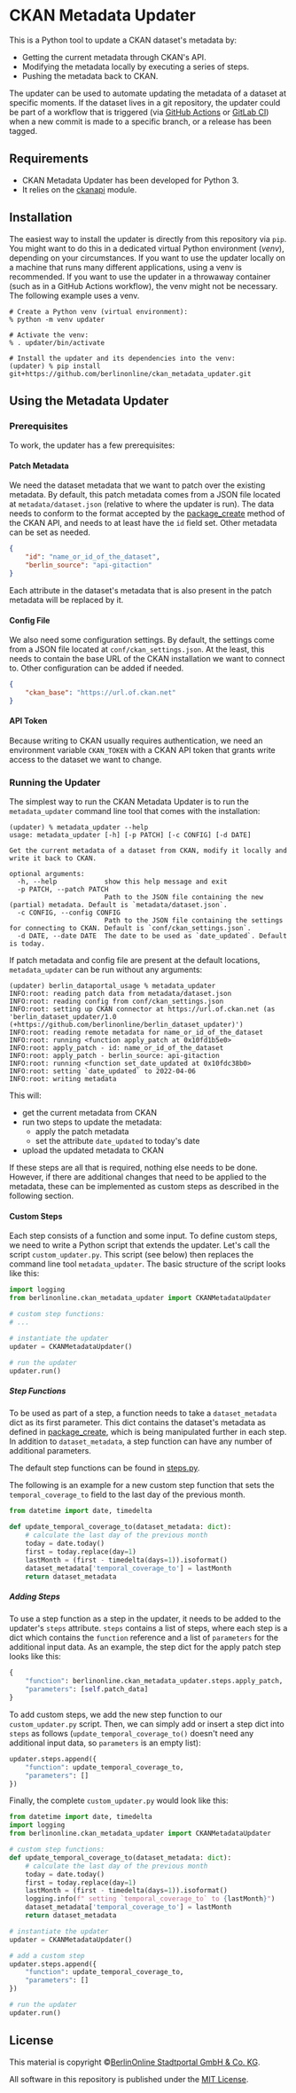# CKAN Metadata Updater

This is a Python tool to update a CKAN dataset's metadata by:

- Getting the current metadata through CKAN's API.
- Modifying the metadata locally by executing a series of steps.
- Pushing the metadata back to CKAN.

The updater can be used to automate updating the metadata of a dataset at specific moments.
If the dataset lives in a git repository, the updater could be part of a workflow that is triggered (via [GitHub Actions](https://github.com/features/actions) or [GitLab CI](https://docs.gitlab.com/ee/ci/)) when a new commit is made to a specific branch, or a release has been tagged.

## Requirements

- CKAN Metadata Updater has been developed for Python 3.
- It relies on the [ckanapi](https://github.com/ckan/ckanapi) module.

## Installation

The easiest way to install the updater is directly from this repository via `pip`.
You might want to do this in a dedicated virtual Python environment (_venv_), depending on your circumstances.
If you want to use the updater locally on a machine that runs many different applications, using a venv is recommended.
If you want to use the updater in a throwaway container (such as in a GitHub Actions workflow), the venv might not be necessary.
The following example uses a venv.

```shell
# Create a Python venv (virtual environment):
% python -m venv updater

# Activate the venv:
% . updater/bin/activate

# Install the updater and its dependencies into the venv:
(updater) % pip install git+https://github.com/berlinonline/ckan_metadata_updater.git
```

## Using the Metadata Updater

### Prerequisites

To work, the updater has a few prerequisites:

#### Patch Metadata

We need the dataset metadata that we want to patch over the existing metadata.
By default, this patch metadata comes from a JSON file located at `metadata/dataset.json` (relative to where the updater is run).
The data needs to conform to the format accepted by the [package_create](http://docs.ckan.org/en/latest/api/index.html#ckan.logic.action.create.package_create "Documentation for the 'package_create' method from CKAN's Action API") method of the CKAN API, and needs to at least have the `id` field set.
Other metadata can be set as needed.

```json
{
    "id": "name_or_id_of_the_dataset",
    "berlin_source": "api-gitaction"
}
```

Each attribute in the dataset's metadata that is also present in the patch metadata will be replaced by it. 

#### Config File

We also need some configuration settings.
By default, the settings come from a JSON file located at `conf/ckan_settings.json`.
At the least, this needs to contain the base URL of the CKAN installation we want to connect to.
Other configuration can be added if needed.

```json
{
    "ckan_base": "https://url.of.ckan.net"
}
```

#### API Token

Because writing to CKAN usually requires authentication, we need an environment variable `CKAN_TOKEN` with a CKAN API token that grants write access to the dataset we want to change.

### Running the Updater

The simplest way to run the CKAN Metadata Updater is to run the `metadata_updater` command line tool that comes with the installation:

```
(updater) % metadata_updater --help
usage: metadata_updater [-h] [-p PATCH] [-c CONFIG] [-d DATE]

Get the current metadata of a dataset from CKAN, modify it locally and write it back to CKAN.

optional arguments:
  -h, --help            show this help message and exit
  -p PATCH, --patch PATCH
                        Path to the JSON file containing the new (partial) metadata. Default is `metadata/dataset.json`.
  -c CONFIG, --config CONFIG
                        Path to the JSON file containing the settings for connecting to CKAN. Default is `conf/ckan_settings.json`.
  -d DATE, --date DATE  The date to be used as `date_updated`. Default is today.
```

If patch metadata and config file are present at the default locations, `metadata_updater` can be run without any arguments:

```
(updater) berlin_dataportal_usage % metadata_updater
INFO:root: reading patch data from metadata/dataset.json
INFO:root: reading config from conf/ckan_settings.json
INFO:root: setting up CKAN connector at https://url.of.ckan.net (as 'berlin_dataset_updater/1.0 (+https://github.com/berlinonline/berlin_dataset_updater)')
INFO:root: reading remote metadata for name_or_id_of_the_dataset
INFO:root: running <function apply_patch at 0x10fd1b5e0>
INFO:root: apply_patch - id: name_or_id_of_the_dataset
INFO:root: apply_patch - berlin_source: api-gitaction
INFO:root: running <function set_date_updated at 0x10fdc38b0>
INFO:root: setting `date_updated` to 2022-04-06
INFO:root: writing metadata
```

This will:

- get the current metadata from CKAN
- run two steps to update the metadata:
    - apply the patch metadata
    - set the attribute `date_updated` to today's date
- upload the updated metadata to CKAN

If these steps are all that is required, nothing else needs to be done.
However, if there are additional changes that need to be applied to the metadata, these can be implemented as custom steps as described in the following section.

#### Custom Steps

Each step consists of a function and some input.
To define custom steps, we need to write a Python script that extends the updater.
Let's call the script `custom_updater.py`.
This script (see below) then replaces the command line tool `metadata_updater`.
The basic structure of the script looks like this:

```python
import logging
from berlinonline.ckan_metadata_updater import CKANMetadataUpdater

# custom step functions:
# ...

# instantiate the updater
updater = CKANMetadataUpdater()

# run the updater
updater.run()
```

##### Step Functions

To be used as part of a step, a function needs to take a `dataset_metadata` dict as its first parameter.
This dict contains the dataset's metadata as defined in [package_create](http://docs.ckan.org/en/latest/api/index.html#ckan.logic.action.create.package_create "Documentation for the 'package_create' method from CKAN's Action API"), which is being manipulated further in each step.
In addition to `dataset_metadata`, a step function can have any number of additional parameters.

The default step functions can be found in [steps.py](berlinonline/ckan_metadata_updater/steps.py "The 'steps.py' source code file").

The following is an example for a new custom step function that sets the `temporal_coverage_to` field to the last day of the previous month.

```python
from datetime import date, timedelta

def update_temporal_coverage_to(dataset_metadata: dict):
    # calculate the last day of the previous month
    today = date.today()
    first = today.replace(day=1)
    lastMonth = (first - timedelta(days=1)).isoformat()
    dataset_metadata['temporal_coverage_to'] = lastMonth
    return dataset_metadata
```


##### Adding Steps

To use a step function as a step in the updater, it needs to be added to the updater's `steps` attribute.
`steps` contains a list of steps, where each step is a dict which contains the `function` reference and a list of `parameters` for the additional input data.
As an example, the step dict for the apply patch step looks like this:

```python
{
    "function": berlinonline.ckan_metadata_updater.steps.apply_patch, 
    "parameters": [self.patch_data]
}
```


To add custom steps, we add the new step function to our `custom_updater.py` script.
Then, we can simply add or insert a step dict into `steps` as follows (`update_temporal_coverage_to()` doesn't need any additional input data, so `parameters` is an empty list):

```python
updater.steps.append({
    "function": update_temporal_coverage_to,
    "parameters": []
})
```

Finally, the complete `custom_updater.py` would look like this:

```python
from datetime import date, timedelta
import logging
from berlinonline.ckan_metadata_updater import CKANMetadataUpdater

# custom step functions:
def update_temporal_coverage_to(dataset_metadata: dict):
    # calculate the last day of the previous month
    today = date.today()
    first = today.replace(day=1)
    lastMonth = (first - timedelta(days=1)).isoformat()
    logging.info(f" setting `temporal_coverage_to` to {lastMonth}")
    dataset_metadata['temporal_coverage_to'] = lastMonth
    return dataset_metadata

# instantiate the updater
updater = CKANMetadataUpdater()

# add a custom step
updater.steps.append({
    "function": update_temporal_coverage_to,
    "parameters": []
})

# run the updater
updater.run()
```

## License

This material is copyright ©[BerlinOnline Stadtportal GmbH & Co. KG]( https://www.berlinonline.net/).

All software in this repository is published under the [MIT License](LICENSE).
